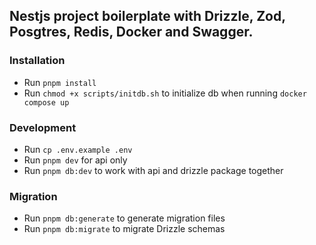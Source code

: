 ## Nestjs project boilerplate with Drizzle, Zod, Posgtres, Redis, Docker and Swagger.

### Installation

- Run `pnpm install`
- Run `chmod +x scripts/initdb.sh` to initialize db when running `docker compose up`

### Development

- Run `cp .env.example .env`
- Run `pnpm dev` for api only
- Run `pnpm db:dev` to work with api and drizzle package together

### Migration

- Run `pnpm db:generate` to generate migration files
- Run `pnpm db:migrate` to migrate Drizzle schemas
